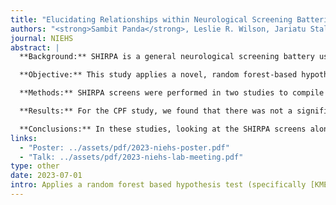 ```yaml
---
title: "Elucidating Relationships within Neurological Screening Batteries via Random Forest-Based Hypothesis Testing"
authors: "<strong>Sambit Panda</strong>, Leslie R. Wilson, Jariatu Stallone, Dalisa Kendricks, Korey Stevanovic, and Jesse D. Cushman"
journal: NIEHS
abstract: |
  **Background:** SHIRPA is a general neurological screening battery used to quantify behavioral and functional deficits within mice. It consists of up to 40 tests, with multiple screens of increasing complexity and specialization. Analyzing these data are challenging due their quantity and complexity, and existing approaches can make inappropriate assumptions or fail to decipher underlying relationships between groups.

  **Objective:** This study applies a novel, random forest-based hypothesis test to jointly analyze SHIRPA screens and empirically rank each screen within two mouse studies where neurological functions were disrupted.

  **Methods:** SHIRPA screens were performed in two studies to compile datasets: (1) mice were dosed with 5 mg/kg chlorpyrifos (CPF), which is a banned organophosphate pesticide linked to neurological, developmental, and autoimmune disorders and (2) L141F*Smchd1 mouse line that models Arhinia, or absent nose (SMCHD1). Hypothesis testing was performed using kernel mean embedding random forest (KMERF), and further testing using KMERF testing was done on an open-field battery separately and jointly with the other SHIRPA screens.

  **Results:** For the CPF study, we found that there was not a significant difference between the dosed and wild type mice when consider just the SHIRPA screens, likely due to the small sample size of the experiment. When evaluating the open field test with and without the other SHIRPA screens, this difference becomes significant. We showed that locomotor activity and average grip strength were the most important tests when looking just at the SHIRPA screens, but open field results indicate that motor related tests were significantly more important than any other SHIRPA screen. For the SMCHD1 study, the same analysis revealed that the homomorph mice were driving the significance in the test. Once again, the model determined that feature locomotor activity and average grip strength were driving that difference the most.

  **Conclusions:** In these studies, looking at the SHIRPA screens alone seem to be a good metric to determine differences between groups, and significant differences exist in all groups studied. KMERF discovered novel behavioral features in the open field results that had previously been ignored. This preliminary study shows the utility of machine-learning approaches like KMERF to find underlying dependencies that conventional approaches cannot, and how we can apply these methods to improve current neurological screening batteries.
links:
  - "Poster: ../assets/pdf/2023-niehs-poster.pdf"
  - "Talk: ../assets/pdf/2023-niehs-lab-meeting.pdf"
type: other
date: 2023-07-01
intro: Applies a random forest based hypothesis test (specifically [KMERF](/research/kmerf.html)) to evaluate the effectiveness of a neurological screening test for mice.
---
```

